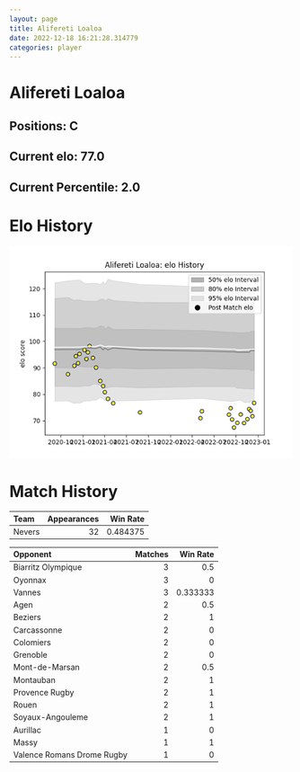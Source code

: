 ```yaml
---  
layout: page  
title: Alifereti Loaloa  
date: 2022-12-18 16:21:28.314779  
categories: player  
---
```

# Alifereti Loaloa

## Positions: C

## Current elo: 77.0

## Current Percentile: 2.0

# Elo History


![elo history](history_AliferetiLoaloa.png)
# Match History


| Team   |   Appearances |   Win Rate |
|:-------|--------------:|-----------:|
| Nevers |            32 |   0.484375 |

| Opponent                   |   Matches |   Win Rate |
|:---------------------------|----------:|-----------:|
| Biarritz Olympique         |         3 |   0.5      |
| Oyonnax                    |         3 |   0        |
| Vannes                     |         3 |   0.333333 |
| Agen                       |         2 |   0.5      |
| Beziers                    |         2 |   1        |
| Carcassonne                |         2 |   0        |
| Colomiers                  |         2 |   0        |
| Grenoble                   |         2 |   0        |
| Mont-de-Marsan             |         2 |   0.5      |
| Montauban                  |         2 |   1        |
| Provence Rugby             |         2 |   1        |
| Rouen                      |         2 |   1        |
| Soyaux-Angouleme           |         2 |   1        |
| Aurillac                   |         1 |   0        |
| Massy                      |         1 |   1        |
| Valence Romans Drome Rugby |         1 |   0        |